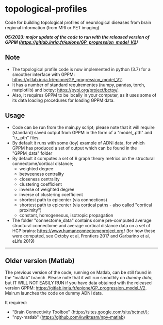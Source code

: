 # topological-profiles

Code for building topological profiles of neurological diseases from brain regional information (from MRI or PET imaging)

***05/2023: major update of the code to run with the released version of GPPM (https://gitlab.inria.fr/epione/GP_progression_model_V2)***

## Note
* The topological profile code is now implemented in python (3.7) for a smoother interface with GPPM:  https://gitlab.inria.fr/epione/GP_progression_model_V2.
* It has a number of standard requirementes (numpy, pandas, torch, matplotlib) and bctpy: https://pypi.org/project/bctpy/.
* Also, it requires GPPM to be locally in your computer, as it uses some of its data loading procedures for loading GPPM data.

## Usage
* Code can be run from the main.py script; please note that it will require (standard) saved output from GPPM in the form of a "model_.pth" and "tr_.pth" files.
* By default it runs with some (toy) example of ADNI data, for which GPPM has produced a set of output which can be found in the "GPPM_data" folder
* By default it computes a set of 9 graph theory metrics on the structural connectome/cortical distance;
  * weighted degree
  * betweeness centrality
  * closeness centrality
  * clustering coefficient
  * inverse of weighted degree
  * inverse of clustering coefficient
  * shortest path to epicenter (via connections)
  * shortest path to epicenter (via cortical paths - also called "cortical proximity")
  * constant, homogeneous, isotropic propagation
* The folder "connectome_data" contains some pre-computed average structural connectome and average cortical distance data on a set of HCP brains: https://www.humanconnectomeproject.org/ (for how these were computed, see Oxtoby et al, Frontiers 2017 and Garbarino et al, eLife 2019)

-------

## Older version (Matlab)
The previous version of the code, running on Matlab, can be still found in the "matlab" branch. Please note that it will run smoothly on *dummy data*, but IT WILL NOT EASILY RUN if you have data obtained with the released version GPPM: https://gitlab.inria.fr/epione/GP_progression_model_V2. Main.m launches the code on dummy ADNI data.

It required:
* "Brain Connectivity Toolbox" (https://sites.google.com/site/bctnet/);
* "npy-matlab" (https://github.com/kwikteam/npy-matlab)
